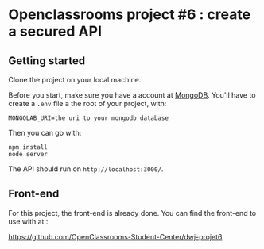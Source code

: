 # Openclassrooms project #6 : create a secured API

## Getting started

Clone the project on your local machine.

Before you start, make sure you have a account at [MongoDB](https://www.mongodb.com/). You'll have to create a ```.env``` file a the root of your project, with:

```
MONGOLAB_URI=the uri to your mongodb database
```

Then you can go with:

```
npm install
node server
```

The API should run on ```http://localhost:3000/```.

## Front-end

For this project, the front-end is already done. You can find the front-end to use with at :

https://github.com/OpenClassrooms-Student-Center/dwj-projet6